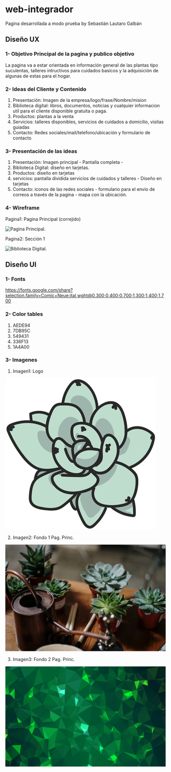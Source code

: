 # web-integrador
Pagina desarrollada a modo prueba 
by Sebastián Lautaro Galbán

## Diseño UX

### 1- Objetivo Principal de la pagina y publico objetivo
La pagina va a estar orientada en información general de las plantas tipo suculentas, talleres intructivos para cuidados basicos y la adquisición de algunas de estas para el hogar.

### 2- Ideas del Cliente y Contenido

1. Presentación: Imagen de la empresa/logo/frase/Nombre/mision
2. Biblioteca digital: libros, documentos, noticias y cualquier informacion util para el cliente disponible gratuita o paga.
3. Productos: plantas a la venta
4. Servicios: talleres disponibles, servicios de cuidados a domicilio, visitas guiadas
5. Contacto: Redes sociales/mail/telefono/ubicación y formulario de contacto
 

### 3- Presentación de las ideas

1. Presentación: Imagen principal - Pantalla completa - 
2. Biblioteca Digital: diseño en tarjetas.
3. Productos: diseño en tarjetas 
4. servicios: pantalla dividida servicios de cuidados y talleres - Diseño en tarjetas 
5. Contacto: iconos de las redes sociales - formulario para el envio de correos a través de la pagina - mapa con la ubicación.

### 4- Wireframe

Pagina1: Pagina Principal (correjido)

![Pagina Principal.](./wireframe/PagPrinc.png)

Pagina2: Sección 1

![Biblioteca Digital.](./wireframe/Sec1.png)

## Diseño UI

### 1- Fonts

https://fonts.google.com/share?selection.family=Comic+Neue:ital,wght@0,300;0,400;0,700;1,300;1,400;1,700

### 2- Color tables

1. AEDE94
2. 7DB95C
3. 549431
4. 336F13
5. 1A4A00

### 3- Imagenes

1. Imagen1: Logo

![logo.](./img/LOGO.png)

2. Imagen2: Fondo 1 Pag. Princ.

![F1.](./img/fondo%20pantalla%20principal.jpg)

3. Imagen3: Fondo 2 Pag. Princ.

![F2.](./img/fondo%202%20pantalla%20principal.jpg)
